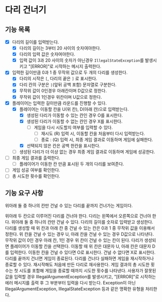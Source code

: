 # 다리 건너기

## 기능 목록

- [X] 다리의 길이를 입력받는다.
    - [X] 다리의 길이는 3부터 20 사이의 숫자여야한다.
    - [X] 다리의 입력 값은 숫자여야한다.
    - [X] 입력 값이 3과 20 사이의 숫자가 아닌경우 `IllegalStateException`를 발생시키고
      "[ERROR]"로 시작하는 메시지 출력한다.

- [X] 입력한 길이만큼 0과 1 중 무작위 값으로 두 개의 다리를 생성한다.
    - [X] 다리의 시작은 `[`, 다리의 끝은 `]` 로 표시한다.
    - [X] 다리 칸의 구분은 `|`(앞뒤 공백 포함) 문자열로 구분한다.
    - [X] 무작위 값이 0인경우 아래칸이며 D값으로 정한다.
    - [X] 무작위 값이 1인경우 위칸이며 U값으로 정한다.

- [X] 플레이어는 입력한 길이만큼 라운드를 진행할 수 있다.
    - [X] 플레이어는 이동할 칸을 U(위 칸), D(아래 칸)으로 입력받는다.
        - [X] 생성된 다리가 이동할 수 있는 칸인 경우 O를 표시한다.
        - [X] 생성된 다리가 이동할 수 없는 칸인 경우 X를 표시한다.
            - [ ] 게임을 다시 시도할지 여부를 입력할 수 있다.
                - [ ] 재시도 (R) 입력 시, 이동할 칸을 처음부터 다시 입력받는다.
                - [ ] 종료 : (Q) 입력 시, 최종 게임 결과로 이동하며 게임에 실패한다.
        - [X] 선택되지 않은 칸은 공백 한칸을 표시한다.
    - [ ] 생성된 다리가 더 이상 없는 경우 최종 게임 결과로 이동하며 게임에 성공한다.
- [ ] 최종 게임 결과를 출력한다.
    - [ ] 플레이어가 이동한 칸 만큼 표시된 두 개의 다리를 보여준다.
- [ ] 게임 성공 여부를 확인한다.
- [ ] 총 시도한 횟수를 확인한다.

## 기능 요구 사항

위아래 둘 중 하나의 칸만 건널 수 있는 다리를 끝까지 건너가는 게임이다.

위아래 두 칸으로 이루어진 다리를 건너야 한다.
다리는 왼쪽에서 오른쪽으로 건너야 한다.
위아래 둘 중 하나의 칸만 건널 수 있다.
다리의 길이를 숫자로 입력받고 생성한다.
다리를 생성할 때 위 칸과 아래 칸 중 건널 수 있는 칸은 0과 1 중 무작위 값을 이용해서 정한다.
위 칸을 건널 수 있는 경우 U, 아래 칸을 건널 수 있는 경우 D값으로 나타낸다.
무작위 값이 0인 경우 아래 칸, 1인 경우 위 칸이 건널 수 있는 칸이 된다.
다리가 생성되면 플레이어가 이동할 칸을 선택한다.
이동할 때 위 칸은 대문자 U, 아래 칸은 대문자 D를 입력한다.
이동한 칸을 건널 수 있다면 O로 표시한다. 건널 수 없다면 X로 표시한다.
다리를 끝까지 건너면 게임이 종료된다.
다리를 건너다 실패하면 게임을 재시작하거나 종료할 수 있다.
재시작해도 처음에 만든 다리로 재사용한다.
게임 결과의 총 시도한 횟수는 첫 시도를 포함해 게임을 종료할 때까지 시도한 횟수를 나타낸다.
사용자가 잘못된 값을 입력할 경우 IllegalArgumentException를 발생시키고, "[ERROR]"로 시작하는 에러 메시지를 출력 후 그 부분부터 입력을 다시 받는다.
Exception이 아닌 IllegalArgumentException, IllegalStateException 등과 같은 명확한 유형을 처리한다.